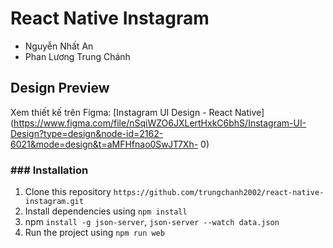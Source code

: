 # React Native Instagram
- Nguyễn Nhất An
- Phan Lương Trung Chánh

## Design Preview
Xem thiết kế trên Figma: [Instagram UI Design - React Native](https://www.figma.com/file/nSqiWZO6JXLertHxkC6bhS/Instagram-UI-Design?type=design&node-id=2162-6021&mode=design&t=aMFHfnao0SwJT7Xh- 0)

### ### Installation
1. Clone this repository `https://github.com/trungchanh2002/react-native-instagram.git`
2. Install dependencies using `npm install`
3. npm `install -g json-server`, `json-server --watch data.json`
4. Run the project using `npm run web`
